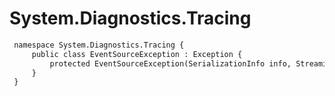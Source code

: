 # System.Diagnostics.Tracing

``` diff
 namespace System.Diagnostics.Tracing {
     public class EventSourceException : Exception {
         protected EventSourceException(SerializationInfo info, StreamingContext context);
     }
 }
```


